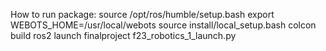 How to run package:
source /opt/ros/humble/setup.bash
export WEBOTS_HOME=/usr/local/webots
source install/local_setup.bash
colcon build
ros2 launch finalproject f23_robotics_1_launch.py
